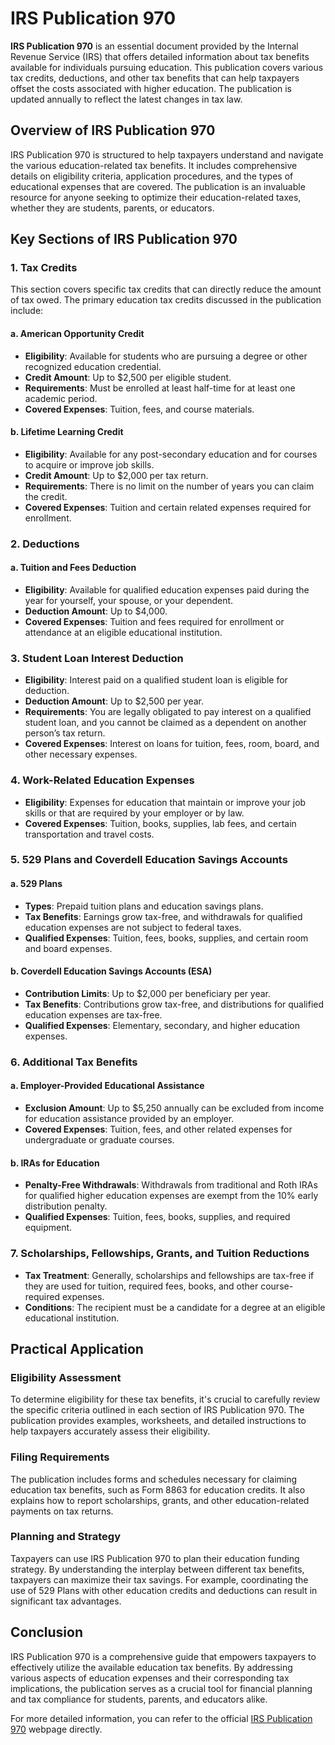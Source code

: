 # IRS Publication 970

**IRS Publication 970** is an essential document provided by the Internal Revenue Service (IRS) that offers detailed information about tax benefits available for individuals pursuing education. This publication covers various tax credits, deductions, and other tax benefits that can help taxpayers offset the costs associated with higher education. The publication is updated annually to reflect the latest changes in tax law.

## Overview of IRS Publication 970

IRS Publication 970 is structured to help taxpayers understand and navigate the various education-related tax benefits. It includes comprehensive details on eligibility criteria, application procedures, and the types of educational expenses that are covered. The publication is an invaluable resource for anyone seeking to optimize their education-related taxes, whether they are students, parents, or educators.

## Key Sections of IRS Publication 970

### 1. Tax Credits

This section covers specific tax credits that can directly reduce the amount of tax owed. The primary education tax credits discussed in the publication include:

#### a. American Opportunity Credit

- **Eligibility**: Available for students who are pursuing a degree or other recognized education credential.
- **Credit Amount**: Up to $2,500 per eligible student.
- **Requirements**: Must be enrolled at least half-time for at least one academic period.
- **Covered Expenses**: Tuition, fees, and course materials.

#### b. Lifetime Learning Credit

- **Eligibility**: Available for any post-secondary education and for courses to acquire or improve job skills.
- **Credit Amount**: Up to $2,000 per tax return.
- **Requirements**: There is no limit on the number of years you can claim the credit.
- **Covered Expenses**: Tuition and certain related expenses required for enrollment.

### 2. Deductions

#### a. Tuition and Fees Deduction

- **Eligibility**: Available for qualified education expenses paid during the year for yourself, your spouse, or your dependent.
- **Deduction Amount**: Up to $4,000.
- **Covered Expenses**: Tuition and fees required for enrollment or attendance at an eligible educational institution.

### 3. Student Loan Interest Deduction

- **Eligibility**: Interest paid on a qualified student loan is eligible for deduction.
- **Deduction Amount**: Up to $2,500 per year.
- **Requirements**: You are legally obligated to pay interest on a qualified student loan, and you cannot be claimed as a dependent on another person’s tax return.
- **Covered Expenses**: Interest on loans for tuition, fees, room, board, and other necessary expenses.

### 4. Work-Related Education Expenses

- **Eligibility**: Expenses for education that maintain or improve your job skills or that are required by your employer or by law.
- **Covered Expenses**: Tuition, books, supplies, lab fees, and certain transportation and travel costs.

### 5. 529 Plans and Coverdell Education Savings Accounts

#### a. 529 Plans

- **Types**: Prepaid tuition plans and education savings plans.
- **Tax Benefits**: Earnings grow tax-free, and withdrawals for qualified education expenses are not subject to federal taxes.
- **Qualified Expenses**: Tuition, fees, books, supplies, and certain room and board expenses.

#### b. Coverdell Education Savings Accounts (ESA)

- **Contribution Limits**: Up to $2,000 per beneficiary per year.
- **Tax Benefits**: Contributions grow tax-free, and distributions for qualified education expenses are tax-free.
- **Qualified Expenses**: Elementary, secondary, and higher education expenses.

### 6. Additional Tax Benefits

#### a. Employer-Provided Educational Assistance

- **Exclusion Amount**: Up to $5,250 annually can be excluded from income for education assistance provided by an employer.
- **Covered Expenses**: Tuition, fees, and other related expenses for undergraduate or graduate courses.

#### b. IRAs for Education

- **Penalty-Free Withdrawals**: Withdrawals from traditional and Roth IRAs for qualified higher education expenses are exempt from the 10% early distribution penalty.
- **Qualified Expenses**: Tuition, fees, books, supplies, and required equipment.

### 7. Scholarships, Fellowships, Grants, and Tuition Reductions

- **Tax Treatment**: Generally, scholarships and fellowships are tax-free if they are used for tuition, required fees, books, and other course-required expenses.
- **Conditions**: The recipient must be a candidate for a degree at an eligible educational institution.

## Practical Application

### Eligibility Assessment

To determine eligibility for these tax benefits, it's crucial to carefully review the specific criteria outlined in each section of IRS Publication 970. The publication provides examples, worksheets, and detailed instructions to help taxpayers accurately assess their eligibility.

### Filing Requirements

The publication includes forms and schedules necessary for claiming education tax benefits, such as Form 8863 for education credits. It also explains how to report scholarships, grants, and other education-related payments on tax returns.

### Planning and Strategy

Taxpayers can use IRS Publication 970 to plan their education funding strategy. By understanding the interplay between different tax benefits, taxpayers can maximize their tax savings. For example, coordinating the use of 529 Plans with other education credits and deductions can result in significant tax advantages.

## Conclusion

IRS Publication 970 is a comprehensive guide that empowers taxpayers to effectively utilize the available education tax benefits. By addressing various aspects of education expenses and their corresponding tax implications, the publication serves as a crucial tool for financial planning and tax compliance for students, parents, and educators alike.

For more detailed information, you can refer to the official [IRS Publication 970](https://www.irs.gov/publications/p970) webpage directly.